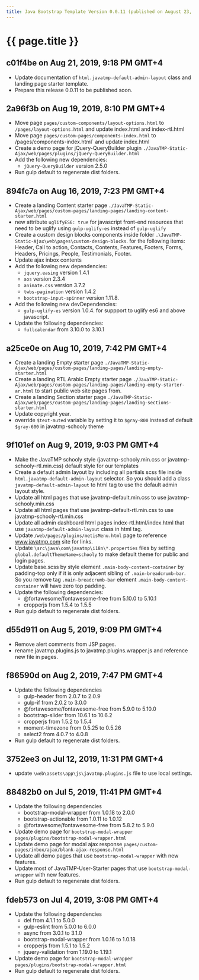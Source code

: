 ```yaml
---
title: Java Bootstrap Template Version 0.0.11 (published on August 23, 2019)
---
```

# {{ page.title }}

## c01f4be on Aug 21, 2019, 9:18 PM GMT+4
- Update documentation of `html.javatmp-default-admin-layout` class and landing page starter template.
- Prepare this release 0.0.11 to be published soon.

## 2a96f3b on Aug 19, 2019, 8:10 PM GMT+4
- Move page `pages/custom-components/layout-options.html` to `/pages/layout-options.html` and update index.html and index-rtl.html
- Move page `pages/custom-pages/components-index.html` to /pages/components-index.html` and update index.html
- Create a demo page for jQuery-QueryBuilder plugin `./JavaTMP-Static-Ajax/web/pages/plugins/jQuery-QueryBuilder.html`
- Add the following new dependencies:
    - `jQuery-QueryBuilder` version 2.5.0
- Run gulp default to regenerate dist folders.

## 894fc7a on Aug 16, 2019, 7:23 PM GMT+4
- Create a landing Content starter page `./JavaTMP-Static-Ajax/web/pages/custom-pages/landing-pages/landing-content-starter.html`
- new attribute `uglifyES6: true` for javascript front-end resources that need
to be uglify using `gulp-uglify-es` instead of `gulp-uglify`
- Create a custom design blocks components inside folder `.\JavaTMP-Static-Ajax\web\pages\custom-design-blocks`.
for the following items: Header, Call to action, Contacts, Contents, Features, Footers, Forms, Headers,
Pricings, People, Testimonials, Footer.
- Update ajax inbox contents
- Add the following new dependencies:
    - `jquery.easing` version 1.4.1
    - `aos` version 2.3.4
    - `animate.css` version 3.7.2
    - `twbs-pagination` version 1.4.2
    - `bootstrap-input-spinner` version 1.11.8.
- Add the following new devDependencies:
    - `gulp-uglify-es` version 1.0.4. for suppport to uglify es6 and above javascript.
- Update the following dependencies:
    - `fullcalendar` from 3.10.0 to 3.10.1

## a25ce0e on Aug 10, 2019, 7:42 PM GMT+4
- Create a landing Empty starter page `./JavaTMP-Static-Ajax/web/pages/custom-pages/landing-pages/landing-empty-starter.html`
- Create a landing RTL Arabic Empty starter page `./JavaTMP-Static-Ajax/web/pages/custom-pages/landing-pages/landing-empty-starter-ar.html`
to start public web site pages from.
- Create a landing Section starter page `./JavaTMP-Static-Ajax/web/pages/custom-pages/landing-pages/landing-sections-starter.html`
- Update copyright year.
- override `$text-muted` variable by setting it to `$gray-800` instead of default `$gray-600` in javatmp-schooly theme

## 9f101ef on Aug 9, 2019, 9:03 PM GMT+4
- Make the JavaTMP schooly style (javatmp-schooly.min.css or javatmp-schooly-rtl.min.css) default style for our templates
- Create a default admin layout by including all partials scss file inside `html.javatmp-default-admin-layout` selector. So
you should add a class `javatmp-default-admin-layout` to html tag to use the default admin layout style.
- Update all html pages that use javatmp-default.min.css to use javatmp-schooly.min.css
- Update all html pages that use javatmp-default-rtl.min.css to use javatmp-schooly-rtl.min.css
- Update all admin dashboard html pages index-rtl.html/index.html that use `javatmp-default-admin-layout` class in html tag.
- Update `/web/pages/plugins/metisMenu.html` page to reference www.javatmp.com site for links.
- Update `\src\java\com\javatmp\i18n\*.properties` files by setting `global.defaultThemeName=schooly` to make default
theme for public and login pages.
- Update base.scss by style element `.main-body-content-container` by padding-top only if it is only adjacent sibling
of `.main-breadcrumb-bar`. So you remove tag `.main-breadcrumb-bar` element `.main-body-content-container` will have zero
top padding.
- Update the following dependencies:
    - @fortawesome/fontawesome-free from 5.10.0 to 5.10.1
    - cropperjs from 1.5.4 to 1.5.5
- Run gulp default to regenerate dist folders.

## d55d911 on Aug 5, 2019, 9:09 PM GMT+4
- Remove alert comments from JSP pages.
- rename javatmp.plugins.js to javatmp.plugins.wrapper.js and reference new file in pages.

## f86590d on Aug 2, 2019, 7:47 PM GMT+4
- Update the following dependencies
    - gulp-header from 2.0.7 to 2.0.9
    - gulp-if from 2.0.2 to 3.0.0
    - @fortawesome/fontawesome-free from 5.9.0 to 5.10.0
    - bootstrap-slider from 10.6.1 to 10.6.2
    - cropperjs from 1.5.2 to 1.5.4
    - moment-timezone from 0.5.25 to 0.5.26
    - select2 from 4.0.7 to 4.0.8
- Run gulp default to regenerate dist folders.

## 3752ee3 on Jul 12, 2019, 11:31 PM GMT+4
- update `\web\assets\app\js\javatmp.plugins.js` file to use local settings.

## 88482b0 on Jul 5, 2019, 11:41 PM GMT+4
- Update the following dependencies
    - bootstrap-modal-wrapper from 1.0.18 to 2.0.0
    - bootstrap-actionable from 1.0.11 to 1.0.12
    - @fortawesome/fontawesome-free from 5.8.2 to 5.9.0
- Update demo page for `bootstrap-modal-wrapper` `pages/plugins/bootstrap-modal-wrapper.html`
- Update demo page for modal ajax response `pages/custom-pages/inbox/ajax/blank-ajax-response.html`
- Update all demo pages that use `bootstrap-modal-wrapper` with new features.
- Update most of JavaTMP-User-Starter pages that use `bootstrap-modal-wrapper` with new features.
- Run gulp default to regenerate dist folders.

## fdeb573 on Jul 4, 2019, 3:08 PM GMT+4
- Update the following dependencies
    - del from 4.1.1 to 5.0.0
    - gulp-eslint from 5.0.0 to 6.0.0
    - async from 3.0.1 to 3.1.0
    - bootstrap-modal-wrapper from 1.0.16 to 1.0.18
    - cropperjs from 1.5.1 to 1.5.2
    - jquery-validation from 1.19.0 to 1.19.1
- Update demo page for `bootstrap-modal-wrapper` `pages/plugins/bootstrap-modal-wrapper.html`
- Run gulp default to regenerate dist folders.
